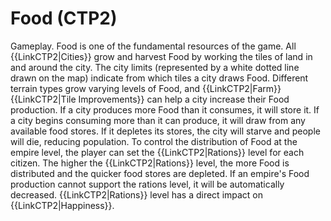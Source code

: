 # Food (CTP2)

Gameplay.
Food is one of the fundamental resources of the game. All {{LinkCTP2|Cities}} grow and harvest Food by working the tiles of land in and around the city. The city limits (represented by a white dotted line drawn on the map) indicate from which tiles a city draws Food. Different terrain types grow varying levels of Food, and {{LinkCTP2|Farm}} {{LinkCTP2|Tile Improvements}} can help a city increase their Food production. 
If a city produces more Food than it consumes, it will store it. If a city begins consuming more than it can produce, it will draw from any available food stores. If it depletes its stores, the city will starve and people will die, reducing population.
To control the distribution of Food at the empire level, the player can set the {{LinkCTP2|Rations}} level for each citizen. The higher the {{LinkCTP2|Rations}} level, the more Food is distributed and the quicker food stores are depleted. If an empire's Food production cannot support the rations level, it will be automatically decreased. {{LinkCTP2|Rations}} level has a direct impact on {{LinkCTP2|Happiness}}.